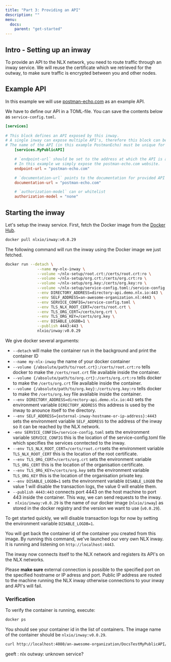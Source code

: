 ```yaml
---
title: "Part 3: Providing an API"
description: ""
menu:
  docs:
    parent: "get-started"
---
```


## Intro - Setting up an inway

To provide an API to the NLX network, you need to route traffic through an inway service.
We will reuse the certificate which we retrieved for the outway, to make sure traffic is encrypted between you and other nodes.

## Example API

In this example we will use [postman-echo.com](https://postman-echo.com) as an example API.

We have to define our API in a TOML-file. You can save the contents below as `service-config.toml`.

```toml
[services]
    
# This block defines an API exposed by this inway.
# A single inway can expose multiple API's, therefore this block can be added multiple times.
# The name of the API (in this example PostmanEcho) must be unique for each block.
    [services.MyPublicAPI]

    # `endpoint-url` should be set to the address at which the API is available.
    # In this example we simply expose the postman-echo.com website.
    endpoint-url = "postman-echo.com"

    # `documentation-url` points to the documentation for provided API
    documentation-url = "postman-echo.com"

    # `authorization-model` can or whitelist
    authorization-model = "none"
```

## Starting the inway

Let's setup the inway service. First, fetch the Docker image from the [Docker Hub](https://hub.docker.com/u/nlxio).
    
```bash
docker pull nlxio/inway:v0.0.29
```

The following command will run the inway using the Docker image we just fetched.

```bash
docker run --detach \
              --name my-nlx-inway \
              --volume ~/nlx-setup/root.crt:/certs/root.crt:ro \
              --volume ~/nlx-setup/org.crt:/certs/org.crt:ro \
              --volume ~/nlx-setup/org.key:/certs/org.key:ro \
              --volume ~/nlx-setup/service-config.toml:/service-config.toml:ro \
              --env DIRECTORY_ADDRESS=directory-api.demo.nlx.io:443 \
              --env SELF_ADDRESS=an-awesome-organization.nl:4443 \
              --env SERVICE_CONFIG=/service-config.toml \
              --env TLS_NLX_ROOT_CERT=/certs/root.crt \
              --env TLS_ORG_CERT=/certs/org.crt \
              --env TLS_ORG_KEY=/certs/org.key \
              --env DISABLE_LOGDB=1 \
              --publish 4443:443 \
              nlxio/inway:v0.0.29
```

We give docker several arguments:

- `--detach` will make the container run in the background and print the container ID
- `--name my-nlx-inway` the name of your docker container 
- `--volume {/absolute/path/to/root.crt}:/certs/root.crt:ro` tells docker to make the `/certs/root.crt` file available inside the container.
- `--volume {/absolute/path/to/org.crt}:/certs/org.crt:ro` tells docker to make the `/certs/org.crt` file available inside the container.
- `--volume {/absolute/path/to/org.key}:/certs/org.key:ro` tells docker to make the `/certs/org.key` file available inside the container.
- `--env DIRECTORY_ADDRESS=directory-api.demo.nlx.io:443` sets the environment variable `DIRECTORY_ADDRESS` this address is used by the inway to anounce itself to the directory.
- `--env SELF_ADDRESS={external-inway-hostname-or-ip-address}:4443` sets the environment variable `SELF_ADDRESS` to the address of the inway so it can be reached by the NLX network.
- `-env SERVICE_CONFIG=/service-config.toml` sets the environment variable `SERVICE_CONFIG` this is the location of the service-config.toml file which specifies the services conntected to the inway.
- `--env TLS_NLX_ROOT_CERT=/certs/root.crt`sets the environment variable `TLS_NLX_ROOT_CERT` this is the location of the root certificate.
- `--env TLS_ORG_CERT=/certs/org.crt` sets the environment variable `TLS_ORG_CERT` this is the location of the organisation certificate.
- `--env TLS_ORG_KEY=/certs/org.key` sets the environment variable `TLS_ORG_KEY` this is the location of the organisation private key.
- `--env DISABLE_LOGDB=1` sets the environment variable `DISABLE_LOGDB` the value 1 will disable the transaction logs, the value 0 will enable them.
- `--publish 4443:443` connects port 4443 on the host machine to port 443 inside the container. This way, we can send requests to the inway.
- ` nlxio/inway:v0.0.29` is the name of our docker image (`nlxio/inway`) as stored in the docker registry and the version we want to use (`v0.0.29`).

To get started quickly, we will disable transaction logs for now by setting the environment variable `DISABLE_LOGDB=1`. 

You will get back the container id of the container you created from this image.
By running this command, we've launched our very own NLX inway. It is running and listening on `http://localhost:4443`.

The inway now connects itself to the NLX network and registers its API's on the NLX networks.

Please **make sure** external connection is possible to the specified port on the specified hostname or IP adress and port.
Public IP address are routed to the machine running the NLX inway otherwise connections to your inway and API's will fail.

### Verification

To verify the container is running, execute:

```bash
docker ps
```

You should see your container id in the list of containers. The image name  of the container should be `nlxio/inway:v0.0.29`.

```bash
curl http://localhost:4080/an-awesome-organization/DocsTestMyPublicAPI/
```

geeft : nlx outway: unknown service?
